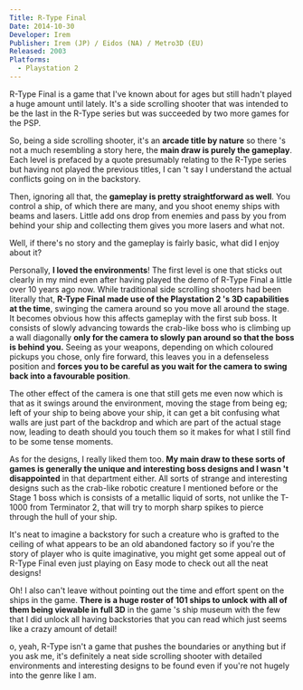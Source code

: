 ```yaml
---
Title: R-Type Final
Date: 2014-10-30
Developer: Irem  
Publisher: Irem (JP) / Eidos (NA) / Metro3D (EU)  
Released: 2003  
Platforms:
  - Playstation 2
---
```


R-Type Final is a game that I've known about for ages but still hadn't played
a huge amount until lately. It's a side scrolling shooter that was intended to
be the last in the R-Type series but was succeeded by two more games for the
PSP.

So, being a side scrolling shooter, it's an **arcade title by nature** so
there 's not a much resembling a story here, the **main draw is purely the
gameplay**. Each level is prefaced by a quote presumably relating to the
R-Type series but having not played the previous titles, I can 't say I
understand the actual conflicts going on in the backstory.

Then, ignoring all that, the **gameplay is pretty straightforward as well**.
You control a ship, of which there are many, and you shoot enemy ships with
beams and lasers. Little add ons drop from enemies and pass by you from behind
your ship and collecting them gives you more lasers and what not.

Well, if there's no story and the gameplay is fairly basic, what did I enjoy
about it?

Personally, **I loved the environments**! The first level is one that sticks
out clearly in my mind even after having played the demo of R-Type Final a
little over 10 years ago now. While traditional side scrolling shooters had
been literally that, **R-Type Final made use of the Playstation 2 's 3D
capabilities at the time**, swinging the camera around so you move all around
the stage. It becomes obvious how this affects gameplay with the first sub
boss. It consists of slowly advancing towards the crab-like boss who is
climbing up a wall diagonally **only for the camera to slowly pan around so
that the boss is behind you.** Seeing as your weapons, depending on which
coloured pickups you chose, only fire forward, this leaves you in a
defenseless position and **forces you to be careful as you wait for the camera
to swing back into a favourable position**.

The other effect of the camera is one that still gets me even now which is
that as it swings around the environment, moving the stage from being eg; left
of your ship to being above your ship, it can get a bit confusing what walls
are just part of the backdrop and which are part of the actual stage now,
leading to death should you touch them so it makes for what I still find to be
some tense moments.

As for the designs, I really liked them too. **My main draw to these sorts of
games is generally the unique and interesting boss designs and I wasn 't
disappointed** in that department either. All sorts of strange and interesting
designs such as the crab-like robotic creature I mentioned before or the Stage
1 boss which is consists of a metallic liquid of sorts, not unlike the T-1000
from Terminator 2, that will try to morph sharp spikes to pierce through the
hull of your ship.

It's neat to imagine a backstory for such a creature who is grafted to the
ceiling of what appears to be an old abandoned factory so if you're the story
of player who is quite imaginative, you might get some appeal out of R-Type
Final even just playing on Easy mode to check out all the neat designs!

Oh! I also can't leave without pointing out the time and effort spent on the
ships in the game. **There is a huge roster of 101 ships to unlock with all of
them being viewable in full 3D** in the game 's ship museum with the few that
I did unlock all having backstories that you can read which just seems like a
crazy amount of detail!

o, yeah, R-Type isn't a game that pushes the boundaries or anything but if you
ask me, it's definitely a neat side scrolling shooter with detailed
environments and interesting designs to be found even if you're not hugely
into the genre like I am.

